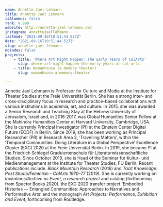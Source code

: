 ```yaml
---
name: Annette Jael Lehmann
title: Annette Jael Lehmann
isAlumnus: false
rank: 9.999
website: http://annette-jael-lehmann.de/
instagram: annettejaellehmann
lastmod: "2021-09-16T10:51:44.527Z"
date: "2021-09-16T10:51:44.527Z"
slug: annette-jael-lehmann
noindex: false
projects:
    - title: 'Where Art Might Happen: The Early Years of CalArts'
      slug: where-art-might-happen-the-early-years-of-cal-arts
    - title: Womanhouse (a memory theater)
      slug: womanhouse-a-memory-theater

---
```

Annette Jael Lehmann is Professor for Culture and Media at the Institute for Theater Studies at the Freie Universität Berlin. She has a strong inter- and cross-disciplinary focus in research and practice-based collaborations with various institutions in academia, art, and culture. In 2015, she was awarded a Senior Research and Teaching Stay at the Hebrew University of Jerusalem, Israel and, in 2016-2017, was Global Humanities Senior Fellow at the Mahindra Humanities Center at Harvard University, Cambridge, USA. She is currently Principal Investigator (PI) at the Einstein Center Digital Future (ECDF) in Berlin. Since 2019, she has been working as Principal Researcher (PR) in Research Area 2, ‘Travelling Matters’, within the ‘Temporal Communities: Doing Literature in a Global Perspective’ Excellence Cluster (EXC) 2020 at the Freie Universität Berlin. In 2019, she became PI at the Friedrich Schlegel Graduiertenschule für Literaturwissenschaftliche Studien. Since October 2019, she is Head of the Seminar für Kultur- und Medienmanagement at the Institute for Theater Studies, FU Berlin. Recent publications include: *Black Mountain Research* (2016) and *Tacit Knowledge: Post Studio/Feminism – CalArts 1970–77* (2019). She is currently working on *Invitations/Archive as Event, a research project* and catalog  (forthcoming from Spector Books 2020), the EXC 2020 transfer project ‘Embodied Histories — Entangled Communities: Approaches to Narratives and Performative Arts’ and the monograph *Art Projects: Performance, Exhibition and Event,* forthcoming from Routledge.